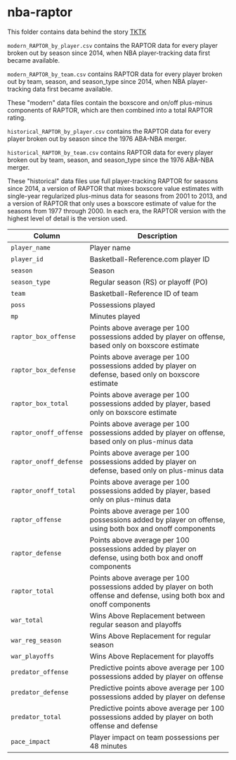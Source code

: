 # nba-raptor

This folder contains data behind the story [TKTK](TKTK)

`modern_RAPTOR_by_player.csv` contains the RAPTOR data for every player broken out by season since 2014, when NBA player-tracking data first became available. 

`modern_RAPTOR_by_team.csv` contains RAPTOR data for every player broken out by team, season, and season_type since 2014, when NBA player-tracking data first became available.

These "modern" data files contain the boxscore and on/off plus-minus components of RAPTOR, which are then combined into a total RAPTOR rating.


`historical_RAPTOR_by_player.csv` contains the RAPTOR data for every player broken out by season since the 1976 ABA-NBA merger.


`historical_RAPTOR_by_team.csv` contains RAPTOR data for every player broken out by team, season, and season_type since the 1976 ABA-NBA merger. 

These "historical" data files use full player-tracking RAPTOR for seasons since 2014, a version of RAPTOR that mixes boxscore value estimates with single-year regularized plus-minus data for seasons from 2001 to 2013, and a version of RAPTOR that only uses a boxscore estimate of value for the seasons from 1977 through 2000. In each era, the RAPTOR version with the highest level of detail is the version used.


Column | Description
-------|---------------
`player_name` |	Player name
`player_id` |	Basketball-Reference.com player ID
`season` |	Season
`season_type` |	Regular season (RS) or playoff (PO)
`team` |	Basketball-Reference ID of team
`poss` |	Possessions played
`mp` |	Minutes played
`raptor_box_offense` |	Points above average per 100 possessions added by player on offense, based only on boxscore estimate
`raptor_box_defense` |	Points above average per 100 possessions added by player on defense, based only on boxscore estimate
`raptor_box_total` |	Points above average per 100 possessions added by player, based only on boxscore estimate
`raptor_onoff_offense` |	Points above average per 100 possessions added by player on offense, based only on plus-minus data
`raptor_onoff_defense` |	Points above average per 100 possessions added by player on defense, based only on plus-minus data
`raptor_onoff_total` |	Points above average per 100 possessions added by player, based only on plus-minus data
`raptor_offense` |	Points above average per 100 possessions added by player on offense, using both box and onoff components
`raptor_defense` |	Points above average per 100 possessions added by player on defense, using both box and onoff components
`raptor_total` |	Points above average per 100 possessions added by player on both offense and defense, using both box and onoff components
`war_total` |	Wins Above Replacement between regular season and playoffs
`war_reg_season` |	Wins Above Replacement for regular season
`war_playoffs` |	Wins Above Replacement for playoffs
`predator_offense` |	Predictive points above average per 100 possessions added by player on offense
`predator_defense` |	Predictive points above average per 100 possessions added by player on defense
`predator_total` |	Predictive points above average per 100 possessions added by player on both offense and defense
`pace_impact` |	Player impact on team possessions per 48 minutes
